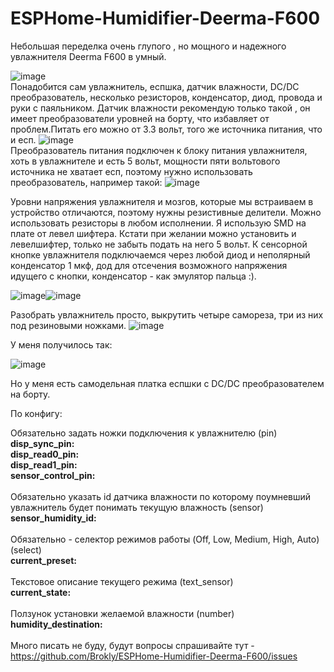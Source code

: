 # ESPHome-Humidifier-Deerma-F600

   Небольшая переделка очень глупого , но мощного и надежного увлажнителя Deerma F600 в умный.

   ![image](https://user-images.githubusercontent.com/11642286/189353849-2060d076-47fb-478e-9930-5c90630df8e1.png)<br>Понадобится сам увлажнитель, еспшка, датчик влажности, DC/DC преобразователь, несколько резисторов, конденсатор, диод, провода и руки с паяльником.
   Датчик влажности рекомендую только такой , он имеет преобразователи уровней на борту, что избавляет от проблем.Питать его можно от 3.3 вольт, того же источника питания, что и есп.
	 ![image](https://user-images.githubusercontent.com/11642286/189356175-6a7d286f-064a-456c-bbbe-8b1e27c7d2a3.png)<br>Преобразователь питания подключен к блоку питания увлажнителя, хоть в увлажнителе и есть 5 вольт, мощности пяти вольтового источника не хватает есп, поэтому нужно использовать преобразователь, например такой:
	 ![image](https://user-images.githubusercontent.com/11642286/189357050-0a3804dd-8987-4186-8fbd-713e1569bfda.png)
 
 Уровни напряжения увлажнителя и мозгов, которые мы встраиваем в устройство отличаются, поэтому нужны резистивные делители. Можно использовать резисторы в любом исполнении. Я использую SMD на плате от левел шифтера. Кстати при желании можно установить и левелшифтер, только не забыть подать на него 5 вольт. К сенсорной кнопке увлажнителя подключаемся через любой диод и неполярный конденсатор 1 мкф, дод для отсечения возможного напряжения идущего с кнопки, конденсатор - как эмулятор пальца :).
  
  ![image](https://user-images.githubusercontent.com/11642286/189358260-64cff636-916a-498f-be0e-c2227e12bb11.png)![image](https://user-images.githubusercontent.com/11642286/189358416-db09d632-1bef-486a-af7d-7be225979b3f.png)
  
  Разобрать увлажнитель просто, выкрутить четыре самореза, три из них под резиновыми ножками.
  ![image](https://user-images.githubusercontent.com/11642286/189359149-d9150256-acf7-4b4c-9e92-a3765a73f577.png)

У меня получилось так:
  
![image](https://user-images.githubusercontent.com/11642286/189359517-b182d86c-0289-4478-af59-be2430f8cad3.png)

Но у меня есть самодельная платка еспшки с DC/DC преобразователем на борту.

По конфигу:

Обязательно задать ножки подключения к увлажнителю (pin)<br>
     <strong>disp_sync_pin: <br>
    disp_read0_pin: <br>
    disp_read1_pin: <br>
    sensor_control_pin:  </strong><br><br>
Обязательно указать id датчика влажности по которому поумневший увлажнитель будет понимать текущую влажность (sensor)<br>
     <strong>sensor_humidity_id:  </strong><br><br>
Обязательно - селектор режимов работы (Off, Low, Medium, High, Auto) (select)<br>
     <strong>current_preset: </strong><br><br>
Текстовое описание текущего режима (text_sensor)<br>
    <strong> current_state: </strong><br><br>
Ползунок установки желаемой влажности (number)<br>
     <strong>humidity_destination: </strong><br><br>
    Много писать не буду, будут вопросы спрашивайте тут - https://github.com/Brokly/ESPHome-Humidifier-Deerma-F600/issues<br>
